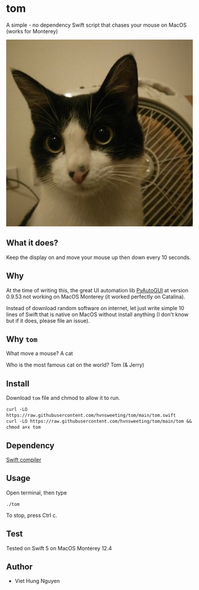 # tom
A simple - no dependency Swift script that chases your mouse on MacOS (works for Monterey)

![TomMi](./Mi.jpeg)

## What it does?
Keep the display on and move your mouse up then down every 10 seconds.

## Why
At the time of writing this, the great UI automation lib
[PyAutoGUI](https://github.com/asweigart/pyautogui/stargazers) at version
0.9.53 not working on MacOS Monterey (it worked perfectly on Catalina).

Instead of download random software on internet, let just write simple 10 lines
of Swift that is native on MacOS without install anything (I don't know but if
it does, please file an issue).

## Why `tom`
What move a mouse? A cat

Who is the most famous cat on the world? Tom (& Jerry)

## Install
Download `tom` file  and chmod to allow it to run.

```
curl -LO https://raw.githubusercontent.com/hvnsweeting/tom/main/tom.swift
curl -LO https://raw.githubusercontent.com/hvnsweeting/tom/main/tom && chmod a+x tom
```

## Dependency
[Swift compiler](https://www.swift.org/download/)

## Usage
Open terminal, then type

```
./tom
```

To stop, press Ctrl c.

## Test
Tested on Swift 5 on MacOS Monterey 12.4

## Author
- Viet Hung Nguyen
